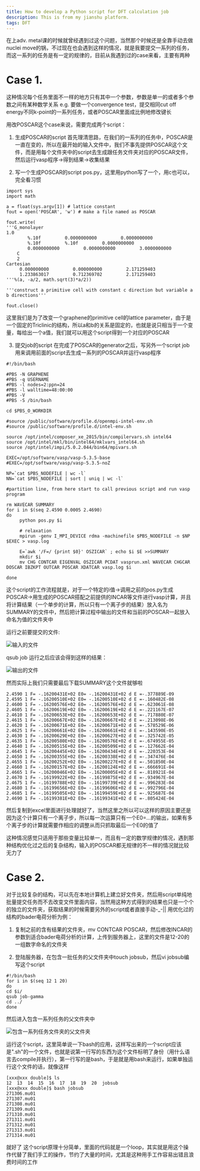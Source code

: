 ```yaml
---
title: How to develop a Python script for DFT calculation job
description: This is from my jianshu platform. 
tags: DFT
---
```


在上adv. metal课的时候就曾经遇到过这个问题，当然那个时候还是全靠手动去做nuclei move的锅，不过现在也会遇到这样的情况，就是我要提交一系列的任务，而这一系列的任务是有一定的规律的，目前从我遇到过的case来看，主要有两种

# Case 1. 
这种情况每个任务里面不一样的地方只有其中一个参数，参数是单一的或者多个参数之间有某种数学关系
e.g. 要做一个convergence test，提交相同cut off energy不同k-point的一系列任务，或者POSCAR里面成比例地修改键长

用改POSCAR这个case来说，需要完成两个script：
1. 生成POSCAR的script
首先理清思路，在我们的一系列的任务中，POSCAR是一直在变的，所以在最开始的输入文件中，我们不事先提供POSCAR这个文件，而是用每个文件夹中的script去生成跟任务文件夹对应的POSCAR文件，然后运行vasp程序->得到结果->收集结果

2. 写一个生成POSCAR的script pos.py，这里用python写了一个，用c也可以，完全看习惯

```
import sys
import math

a = float(sys.argv[1]) # lattice constant
fout = open('POSCAR', 'w') # make a file named as POSCAR

fout.write(
'''G_monolayer
1.0
        %.10f         0.0000000000         0.0000000000
        %.10f         %.10f         0.0000000000
        0.0000000000         0.0000000000         3.0000000000
    C
    2
Cartesian
     0.000000000         0.000000000         2.171259403
     1.233863017         0.712369702         2.171259403
'''%(a, -a/2, math.sqrt(3)*a/2))

'''construct a primitive cell with constant c direction but variable a b directions'''

fout.close()
```

这里我们是为了改变一个graphene的primitive cell的lattice parameter，由于是一个固定的Triclinic的结构，所以a和b的关系是固定的，也就是说只相当于一个变量，每给出一个a值，我们就可以用这个script得到一个对应的POSCAR

3. 提交job的script
在完成了POSCAR的generator之后，写另外一个script job用来调用前面的script去生成一系列的POSCAR并运行vasp程序

```
#!/bin/bash

#PBS -N GRAPHENE
#PBS -q USERNAME 
#PBS -l nodes=2:ppn=24
#PBS -l walltime=48:00:00
#PBS -V
#PBS -S /bin/bash

cd $PBS_O_WORKDIR

#source /public/software/profile.d/openmpi-intel-env.sh
#source /public/software/profile.d/intel-env.sh

source /opt/intel/composer_xe_2015/bin/compilervars.sh intel64
source /opt/intel/mkl/bin/intel64/mklvars_intel64.sh
source /opt/intel/impi/5.0.2.044/bin64/mpivars.sh

EXEC=/opt/software/vasp/vasp-5.3.5-base
#EXEC=/opt/software/vasp/vasp-5.3.5-noZ

NP=`cat $PBS_NODEFILE | wc -l`
NN=`cat $PBS_NODEFILE | sort | uniq | wc -l`

#partition line, from here start to call previous script and run vasp program

rm WAVECAR SUMMARY
for i in $(seq 2.4590 0.0005 2.4690)
do
     python pos.py $i

     # relaxation
     mpirun -genv I_MPI_DEVICE rdma -machinefile $PBS_NODEFILE -n $NP $EXEC > vasp.log

     E=`awk '/F=/ {print $0}' OSZICAR` ; echo $i $E >>SUMMARY
     mkdir $i
     mv CHG CONTCAR EIGENVAL OSZICAR PCDAT vasprun.xml WAVECAR CHGCAR DOSCAR IBZKPT OUTCAR POSCAR XDATCAR vasp.log $i

done
```

这个script的工作流程就是，对于一个特定的i值->调用之前的pos.py生成POSCAR->用生成的POSCAR搭配之前提供的INCAR等文件进行vasp计算，并且将计算结果（一个单步的计算，所以只有一个离子步的结果）放入名为SUMMARY的文件中，然后把计算过程中输出的文件和当前的POSCAR一起放入命名为值的文件夹中

运行之前要提交的文件:

![输入的文件](https://upload-images.jianshu.io/upload_images/20672840-3daa412ef041c6e9.png?imageMogr2/auto-orient/strip%7CimageView2/2/w/720)

qsub job 运行之后应该会得到这样的结果：

![输出的文件](https://upload-images.jianshu.io/upload_images/20672840-3d48f6f1eeb70175.png?imageMogr2/auto-orient/strip%7CimageView2/2/w/720)

然而实际上我们只需要最后下载SUMMARY这个文件就够啦

```
2.4590 1 F= -.16200431E+02 E0= -.16200431E+02 d E =-.377889E-09
2.4595 1 F= -.16200510E+02 E0= -.16200510E+02 d E =-.160482E-08
2.4600 1 F= -.16200576E+02 E0= -.16200576E+02 d E =-.623061E-08
2.4605 1 F= -.16200619E+02 E0= -.16200619E+02 d E =-.221167E-07
2.4610 1 F= -.16200653E+02 E0= -.16200653E+02 d E =-.717880E-07
2.4615 1 F= -.16200667E+02 E0= -.16200667E+02 d E =-.213098E-06
2.4620 1 F= -.16200671E+02 E0= -.16200671E+02 d E =-.578529E-06
2.4625 1 F= -.16200661E+02 E0= -.16200661E+02 d E =-.143590E-05
2.4630 1 F= -.16200629E+02 E0= -.16200627E+02 d E =-.325742E-05
2.4635 1 F= -.16200580E+02 E0= -.16200576E+02 d E =-.674955E-05
2.4640 1 F= -.16200515E+02 E0= -.16200509E+02 d E =-.127662E-04
2.4645 1 F= -.16200445E+02 E0= -.16200434E+02 d E =-.220353E-04
2.4650 1 F= -.16200355E+02 E0= -.16200338E+02 d E =-.347476E-04
2.4655 1 F= -.16200252E+02 E0= -.16200227E+02 d E =-.501850E-04
2.4660 1 F= -.16200157E+02 E0= -.16200124E+02 d E =-.666691E-04
2.4665 1 F= -.16200046E+02 E0= -.16200005E+02 d E =-.818921E-04
2.4670 1 F= -.16199922E+02 E0= -.16199875E+02 d E =-.934967E-04
2.4675 1 F= -.16199788E+02 E0= -.16199739E+02 d E =-.996283E-04
2.4680 1 F= -.16199656E+02 E0= -.16199606E+02 d E =-.992796E-04
2.4685 1 F= -.16199505E+02 E0= -.16199459E+02 d E =-.925687E-04
2.4690 1 F= -.16199381E+02 E0= -.16199341E+02 d E =-.805424E-04
```

然后复制到excel里面进行处理就好了，当然这里之所以可以这样的原因主要还是因为这个计算只有一个离子步，所以每一次运算只有一个E0=...的输出，如果有多个离子步的计算就需要作相应的调整从而只抓取最后一个E0的值了


这种情况感觉只适用于那些变量比较单一，而且有一定的数学规律的情况，遇到那种结构优化过之后的复杂结构，输入的POSCAR都无规律的不一样的情况就比较无力了

# Case 2.
对于比较复杂的结构，可以先在本地计算机上建立好文件夹，然后用script单纯地批量提交任务而不去改变文件里面内容，当然用这种方式得到的结果也只是一个个的独立的文件夹，获取结果的时候需要另外的script或者直接手动-_-||
用优化过的结构的bader电荷分析为例：
1. 复制之前的含有结果的文件夹，mv CONTCAR POSCAR，然后修改INCAR的参数到适合bader电荷分析的计算，上传到服务器上，这里的文件是12-20的一组数字命名的文件夹

2. 登陆服务器，在包含一批任务的父文件夹中touch jobsub，然后vi jobsub编写这个script

```
#!/bin/bash
for i in $(seq 12 1 20)
do
cd $i/
qsub job-gamma
cd ../
done
```

然后进入包含一系列任务的父文件夹中

![包含一系列任务文件夹的父文件夹](https://upload-images.jianshu.io/upload_images/20672840-846e8670d0f58323.png?imageMogr2/auto-orient/strip%7CimageView2/2/w/720)

运行这个script，这里简单说一下bash的应用，这样写出来的一个script应该是".sh"的一个文件，也就是说第一行写的东西为这个文件标明了身份（用什么语言去compile并执行），第一行写的是bash，于是就是用bash来运行，如果单独运行这个文件的话，就像这样

```
[xxx@xxx double]$ ls
12  13  14  15  16  17  18  19  20  jobsub
[xxx@xxx double]$ bash jobsub 
271306.mu01
271307.mu01
271308.mu01
271309.mu01
271310.mu01
271311.mu01
271312.mu01
271313.mu01
271314.mu01

```

就好了
这个script原理十分简单，里面的代码就是一个loop，其实就是用这个操作代替了我们手工的操作，节约了大量的时间，尤其是这种用手工作容易出错且浪费时间的工作